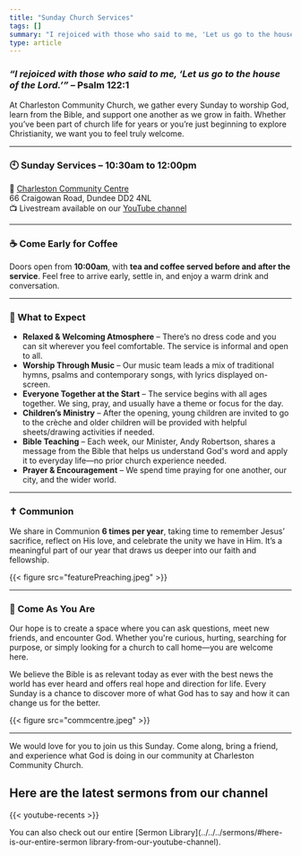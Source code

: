 ```yaml
---
title: "Sunday Church Services"
tags: []
summary: "I rejoiced with those who said to me, 'Let us go to the house of the Lord.' – Psalm 122:1"
type: article
---
```


### *“I rejoiced with those who said to me, ‘Let us go to the house of the Lord.’”* – Psalm 122:1

At Charleston Community Church, we gather every Sunday to worship God, learn from the Bible, and support one another as we grow in faith. Whether you’ve been part of church life for years or you’re just beginning to explore Christianity, we want you to feel truly welcome.

---

### 🕙 **Sunday Services – 10:30am to 12:00pm**  
📍 [Charleston Community Centre](../../contact/#charleston-community-centre)  
66 Craigowan Road, Dundee DD2 4NL  
📺 Livestream available on our [YouTube channel](https://www.youtube.com/channel/UC2SC7RXekX9eLkqmTsQy4SA)

---

### ☕ Come Early for Coffee

Doors open from **10:00am**, with **tea and coffee served before and after the service**. Feel free to arrive early, settle in, and enjoy a warm drink and conversation.

---

### 🙌 What to Expect

- **Relaxed & Welcoming Atmosphere** – There’s no dress code and you can sit wherever you feel comfortable. The service is informal and open to all.
- **Worship Through Music** – Our music team leads a mix of traditional hymns, psalms and contemporary songs, with lyrics displayed on-screen.
- **Everyone Together at the Start** – The service begins with all ages together. We sing, pray, and usually have a theme or focus for the day.
- **Children’s Ministry** – After the opening, young children are invited to go to the crèche and older children will be provided with helpful sheets/drawing activities if needed.
- **Bible Teaching** – Each week, our Minister, Andy Robertson, shares a message from the Bible that helps us understand God's word and apply it to everyday life—no prior church experience needed.
- **Prayer & Encouragement** – We spend time praying for one another, our city, and the wider world.

---

### ✝️ Communion

We share in Communion **6 times per year**, taking time to remember Jesus’ sacrifice, reflect on His love, and celebrate the unity we have in Him. It’s a meaningful part of our year that draws us deeper into our faith and fellowship.

{{< figure src="featurePreaching.jpeg" >}}

---

### 💬 Come As You Are

Our hope is to create a space where you can ask questions, meet new friends, and encounter God. Whether you're curious, hurting, searching for purpose, or simply looking for a church to call home—you are welcome here.

We believe the Bible is as relevant today as ever with the best news the world has ever heard and offers real hope and direction for life. Every Sunday is a chance to discover more of what God has to say and how it can change us for the better.

{{< figure src="commcentre.jpeg" >}}

---

We would love for you to join us this Sunday. Come along, bring a friend, and experience what God is doing in our community at Charleston Community Church.

## Here are the latest sermons from our channel

{{< youtube-recents >}}

You can also check out our entire [Sermon Library](../../../sermons/#here-is-our-entire-sermon library-from-our-youtube-channel).

